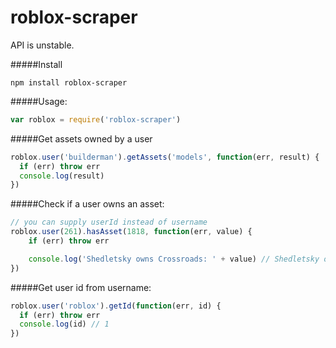 roblox-scraper
==============
API is unstable.

#####Install
```
npm install roblox-scraper
```

#####Usage:
```javascript
var roblox = require('roblox-scraper')
```

#####Get assets owned by a user

```javascript
roblox.user('builderman').getAssets('models', function(err, result) {
  if (err) throw err
  console.log(result)
})
```

#####Check if a user owns an asset:
```javascript
// you can supply userId instead of username
roblox.user(261).hasAsset(1818, function(err, value) {
	if (err) throw err

	console.log('Shedletsky owns Crossroads: ' + value) // Shedletsky owns Crossroads: false
})
```

#####Get user id from username:
```javascript
roblox.user('roblox').getId(function(err, id) {
  if (err) throw err
  console.log(id) // 1
})
```